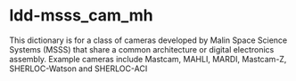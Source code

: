 # ldd-msss_cam_mh
This dictionary is for a class of cameras developed by Malin Space Science Systems (MSSS) that share a common architecture or digital electronics assembly. Example cameras include Mastcam, MAHLI, MARDI, Mastcam-Z, SHERLOC-Watson and SHERLOC-ACI 
